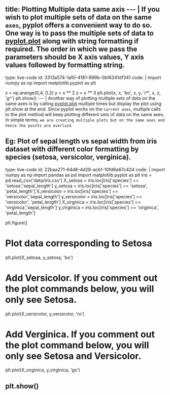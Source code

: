 title: Plotting Multiple data same axis
--- |
  If you wish to plot multiple sets of data on the same `axes`, pyplot offers a convenient way to do so. One way is to pass the multiple sets of data to [pyplot.plot](https://matplotlib.org/api/_as_gen/matplotlib.pyplot.plot.html) along with string formatting if required. The order in which we pass the parameters should be X axis values, Y axis values followed by formatting string.
---
type: live-code
id: 3313a574-1a10-4181-989b-0bf4341df341
code: |
  import numpy as np
  import matplotlib.pyplot as plt

  x = np.arange(0,4, 0.2)
  y = x ** 2
  z = x ** 3
  plt.plot(x, x, 'bo', x, y, 'r*', x, z, 'g^')
  plt.show()
--- |
  Another way of plotting multiple sets of data on the same axes is by calling [pyplot.plot](https://matplotlib.org/api/_as_gen/matplotlib.pyplot.plot.html) multiple times but display the plot using plt.show at the end. Since pyplot works on the `current axes`, multiple calls to the plot method will keep plotting different sets of data on the same axes. In simple terms, `we are creating multiple plots but on the same axes and hence the points are overlaid`.

  Eg: Plot of sepal length vs sepal width from iris dataset with different color formatting by species (setosa, versicolor, verginica).
---
type: live-code
id: 22baa271-64d8-4d28-acb1-10fd9a67c424
code: |
  import numpy as np
  import pandas as pd
  import matplotlib.pyplot as plt
  iris = pd.read_csv('data/iris.csv')
  X_setosa = iris.loc[iris['species'] == 'setosa','sepal_length']
  y_setosa = iris.loc[iris['species'] == 'setosa', 'petal_length']
  X_versicolor = iris.loc[iris['species'] == 'versicolor','sepal_length']
  y_versicolor = iris.loc[iris['species'] == 'versicolor', 'petal_length']
  X_virginica = iris.loc[iris['species'] == 'virginica','sepal_length']
  y_virginica = iris.loc[iris['species'] == 'virginica', 'petal_length']

  plt.figure()
  # Plot data corresponding to Setosa
  plt.plot(X_setosa, y_setosa, 'bo')
  # Add Versicolor. If you comment out the plot commands below, you will only see Setosa.
  plt.plot(X_versicolor, y_versicolor, 'ro')
  # Add Verginica. If you comment out the plot command below, you will only see Setosa and Versicolor.
  plt.plot(X_virginica, y_virginica, 'go')

  plt.show()
---

